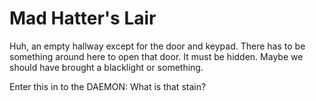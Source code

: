 # Mad Hatter's Lair

Huh, an empty hallway except for the door and keypad. There has to be something around here to open that door. It must be hidden. Maybe we should have brought a blacklight or something.

Enter this in to the DAEMON: What is that stain?